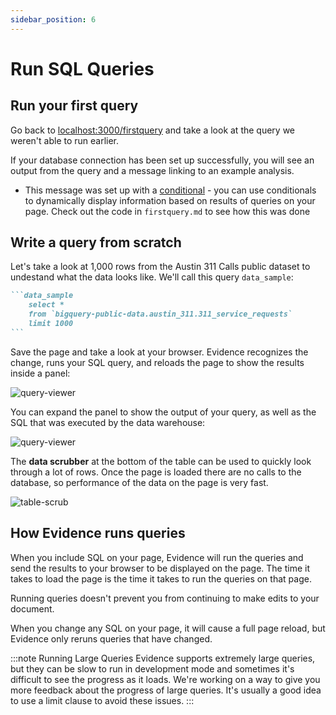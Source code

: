 ```yaml
---
sidebar_position: 6
---
```


# Run SQL Queries

## Run your first query

Go back to [localhost:3000/firstquery](http://localhost:3000/firstquery) and take a look at the query we weren't able to run earlier.

If your database connection has been set up successfully, you will see an output from the query and a message linking to an example analysis. 

* This message was set up with a [conditional](/templating/conditionals) - you can use conditionals to dynamically display information based on results of queries on your page. Check out the code in `firstquery.md` to see how this was done

## Write a query from scratch
Let's take a look at 1,000 rows from the Austin 311 Calls public dataset to undestand what the data looks like. We'll call this query `data_sample`:

````markdown title="Add to the bottom of src/pages/firstquery.md:"
```data_sample
    select * 
    from `bigquery-public-data.austin_311.311_service_requests` 
    limit 1000
```
````

Save the page and take a look at your browser. Evidence recognizes the change, runs your SQL query, and reloads the page to show the results inside a panel:

<div style={{textAlign: 'center'}}>

![query-viewer](/img/query-result-collapsed.png)
</div>

You can expand the panel to show the output of your query, as well as the SQL that was executed by the data warehouse:

<div style={{textAlign: 'center'}}>

![query-viewer](/img/query-result-expanded.png)
</div>


The **data scrubber** at the bottom of the table can be used to quickly look through a lot of rows. Once the page is loaded there are no calls to the database, so performance of the data on the page is very fast.

<div style={{textAlign: 'center'}}>

![table-scrub](/img/table-scrubber.gif)

</div>

## How Evidence runs queries
When you include SQL on your page, Evidence will run the queries and send the results to your browser to be displayed on the page. The time it takes to load the page is the time it takes to run the queries on that page.

Running queries doesn't prevent you from continuing to make edits to your document.

When you change any SQL on your page, it will cause a full page reload, but Evidence only reruns queries that have changed. 

:::note Running Large Queries
Evidence supports extremely large queries, but they can be slow to run in development mode and sometimes it's difficult to see the progress as it loads. We're working on a way to give you more feedback about the progress of large queries. It's usually a good idea to use a limit clause to avoid these issues.
:::


